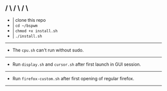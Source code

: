 /  \ /  \ /  \ 
---
- | clone this repo
- | `cd ~/bspwm`
- | `chmod +x install.sh`
- | `./install.sh`
---
- The `cpu.sh` can't run without sudo.
---
- Run `display.sh` and `cursor.sh` after first launch in GUI session.
---
- Run `firefox-custom.sh` after first opening of regular firefox.
---

